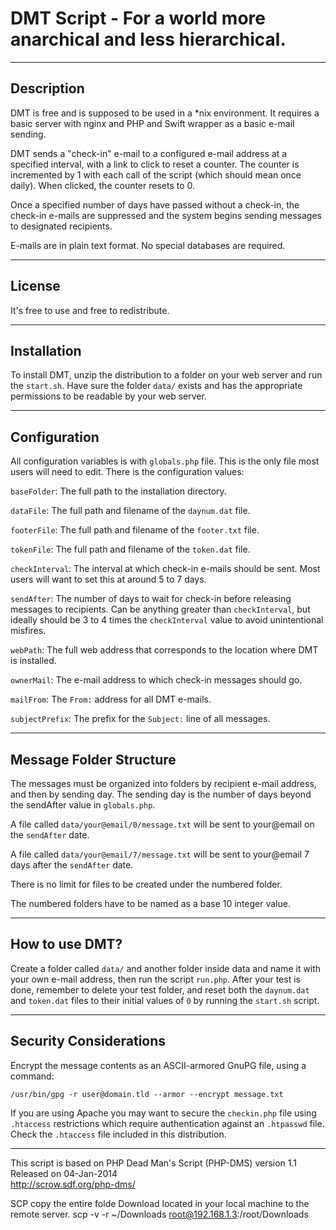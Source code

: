 # DMT Script - For a world more anarchical and less hierarchical. #

---

## Description ##

DMT is free and is supposed to be used in a *nix environment. It requires a basic server with nginx and PHP and Swift wrapper as a basic e-mail sending.

DMT sends a "check-in" e-mail to a configured e-mail address at a specified interval, with a link to click to reset a counter.  The counter is incremented by 1 with each call of the script (which should mean once daily).  When clicked, the counter resets to 0.

Once a specified number of days have passed without a check-in, the check-in e-mails are suppressed and the system begins sending messages to designated recipients.

E-mails are in plain text format.  No special databases are required.

---

## License ##

It's free to use and free to redistribute.

---

## Installation ##

To install DMT, unzip the distribution to a folder on your web server and run the `start.sh`. Have sure the folder `data/` exists and has the appropriate permissions to be readable by your web server.

---

## Configuration ##

All configuration variables is with `globals.php` file. This is the only file most users will need to edit. There is the configuration values:

`baseFolder`:     The full path to the installation directory.

`dataFile`:       The full path and filename of the `daynum.dat` file.

`footerFile`:     The full path and filename of the `footer.txt` file.

`tokenFile`:      The full path and filename of the `token.dat` file.

`checkInterval`:  The interval at which check-in e-mails should be sent.  Most users will want to set this at around 5 to 7 days.

`sendAfter`:      The number of days to wait for check-in before releasing messages to recipients.  Can be anything greater than `checkInterval`, but ideally should be 3 to 4 times the `checkInterval` value to avoid unintentional misfires.
                  
`webPath`:        The full web address that corresponds to the location where DMT is installed.

`ownerMail`:      The e-mail address to which check-in messages should go.

`mailFrom`:       The `From:` address for all DMT e-mails.

`subjectPrefix`:  The prefix for the `Subject:` line of all messages.

---

## Message Folder Structure ##

The messages must be organized into folders by recipient e-mail address, and then by sending day. The sending day is the number of days beyond the sendAfter value in `globals.php`.

A file called `data/your@email/0/message.txt` will be sent to your@email on the `sendAfter` date.

A file called `data/your@email/7/message.txt` will be sent to your@email 7 days after the `sendAfter` date.

There is no limit for files to be created under the numbered folder.

The numbered folders have to be named as a base 10 integer value.

---

## How to use DMT? ##

Create a folder called `data/` and another folder inside data and name it with your own e-mail address, then run the script `run.php`.  After your test is done, remember to delete your test folder, and reset both the `daynum.dat` and `token.dat` files to their initial values of `0` by running the `start.sh` script.

---

## Security Considerations ##

Encrypt the message contents as an ASCII-armored GnuPG file, using a command:

    /usr/bin/gpg -r user@domain.tld --armor --encrypt message.txt

If you are using Apache you may want to secure the `checkin.php` file using `.htaccess` restrictions which require authentication against an `.htpasswd` file.  Check the `.htaccess` file included in this distribution.

---


This script is based on PHP Dead Man's Script (PHP-DMS)
version 1.1  
Released on 04-Jan-2014  
<http://scrow.sdf.org/php-dms/>  


SCP
	copy the entire folde Download located in your local machine to the remote server.
		scp -v -r ~/Downloads root@192.168.1.3:/root/Downloads
